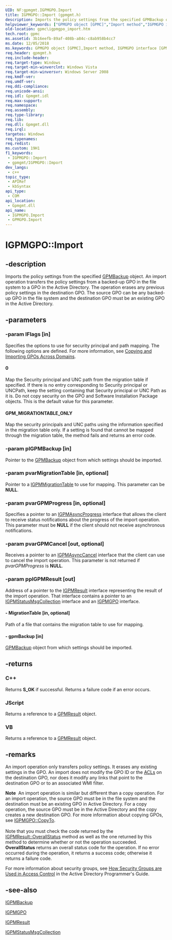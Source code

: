 ```yaml
---
UID: NF:gpmgmt.IGPMGPO.Import
title: IGPMGPO::Import (gpmgmt.h)
description: Imports the policy settings from the specified GPMBackup object.
helpviewer_keywords: ["GPMGPO object [GPMC]","Import method","IGPMGPO interface [GPMC]","Import method","IGPMGPO.Import","IGPMGPO::Import","Import","Import method [GPMC]","Import method [GPMC]","GPMGPO object","Import method [GPMC]","IGPMGPO interface","_win32_igpmgpo_import","gpmc.igpmgpo_import","gpmgmt/IGPMGPO::Import"]
old-location: gpmc\igpmgpo_import.htm
tech.root: gpmc
ms.assetid: 3b16eefb-89af-408b-a84c-c8ab958b4cc7
ms.date: 12/05/2018
ms.keywords: GPMGPO object [GPMC],Import method, IGPMGPO interface [GPMC],Import method, IGPMGPO.Import, IGPMGPO::Import, Import, Import method [GPMC], Import method [GPMC],GPMGPO object, Import method [GPMC],IGPMGPO interface, _win32_igpmgpo_import, gpmc.igpmgpo_import, gpmgmt/IGPMGPO::Import
req.header: gpmgmt.h
req.include-header: 
req.target-type: Windows
req.target-min-winverclnt: Windows Vista
req.target-min-winversvr: Windows Server 2008
req.kmdf-ver: 
req.umdf-ver: 
req.ddi-compliance: 
req.unicode-ansi: 
req.idl: Gpmgmt.idl
req.max-support: 
req.namespace: 
req.assembly: 
req.type-library: 
req.lib: 
req.dll: Gpmgmt.dll
req.irql: 
targetos: Windows
req.typenames: 
req.redist: 
ms.custom: 19H1
f1_keywords:
 - IGPMGPO::Import
 - gpmgmt/IGPMGPO::Import
dev_langs:
 - c++
topic_type:
 - APIRef
 - kbSyntax
api_type:
 - COM
api_location:
 - Gpmgmt.dll
api_name:
 - IGPMGPO.Import
 - GPMGPO.Import
---
```


# IGPMGPO::Import


## -description

Imports the policy settings from the specified 
<a href="/previous-versions/windows/desktop/api/gpmgmt/nn-gpmgmt-igpmbackup">GPMBackup</a> object. An import operation transfers the policy settings from a backed-up GPO in the file system to a GPO in the Active Directory. The operation erases any previous policy settings in the destination GPO. The source GPO can be any backed-up GPO in the file system and the destination GPO must be an existing GPO in the Active Directory.

## -parameters

### -param lFlags [in]

Specifies the options to use for security principal and path mapping. The following options are defined. For more information, see 
<a href="/previous-versions/windows/desktop/gpmc/copying-and-importing-gpos-across-domains">Copying and Importing GPOs Across Domains</a>.



#### 0

Map the Security principal and UNC path from the migration table if specified. If there is no entry corresponding to Security principal or UNCPath, keep the setting containing that Security principal or UNC Path as it is. Do not copy security on the GPO and Software Installation Package objects. This is the default value for this parameter.



#### GPM_MIGRATIONTABLE_ONLY

Map the security principals and UNC paths using the information specified in the migration table only. If a setting is found that cannot be mapped through the migration table, the method fails and returns an error code.

### -param pIGPMBackup [in]

Pointer to the <a href="/previous-versions/windows/desktop/api/gpmgmt/nn-gpmgmt-igpmbackup">GPMBackup</a> object from which settings should be imported.

### -param pvarMigrationTable [in, optional]

Pointer to a <a href="/previous-versions/windows/desktop/api/gpmgmt/nn-gpmgmt-igpmmigrationtable">IGPMMigrationTable</a> to use for mapping.  This parameter can be <b>NULL</b>.

### -param pvarGPMProgress [in, optional]

Specifies a pointer to an 
<a href="/previous-versions/windows/desktop/api/gpmgmt/nn-gpmgmt-igpmasyncprogress">IGPMAsyncProgress</a> interface that allows the client to receive status notifications about the progress of the import operation. This parameter must be <b>NULL</b> if the client should not receive asynchronous notifications.

### -param pvarGPMCancel [out, optional]

Receives a pointer to an 
<a href="/previous-versions/windows/desktop/api/gpmgmt/nn-gpmgmt-igpmasynccancel">IGPMAsyncCancel</a> interface that the client can use to cancel the import operation. This parameter is not returned if <i>pvarGPMProgress</i> is <b>NULL</b>.

### -param ppIGPMResult [out]

Address of a pointer to the 
<a href="/previous-versions/windows/desktop/api/gpmgmt/nn-gpmgmt-igpmresult">IGPMResult</a> interface representing the result of the import operation. That interface contains a pointer to an 
<a href="/previous-versions/windows/desktop/api/gpmgmt/nn-gpmgmt-igpmstatusmsgcollection">IGPMStatusMsgCollection</a> interface and an 
<a href="/previous-versions/windows/desktop/api/gpmgmt/nn-gpmgmt-igpmgpo">IGPMGPO</a> interface.


#### - MigrationTable [in, optional]

Path of a file that contains the migration table to use for mapping.


#### - gpmBackup [in]


<a href="/previous-versions/windows/desktop/api/gpmgmt/nn-gpmgmt-igpmbackup">GPMBackup</a> object from which settings should be imported.

## -returns

<h3>C++</h3>
Returns <b>S_OK</b> if successful. Returns a failure code if an error occurs.

<h3>JScript</h3>
Returns a reference to a <a href="/previous-versions/windows/desktop/api/gpmgmt/nn-gpmgmt-igpmresult">GPMResult</a> object.

<h3>VB</h3>
Returns a reference to a <a href="/previous-versions/windows/desktop/api/gpmgmt/nn-gpmgmt-igpmresult">GPMResult</a> object.

## -remarks

An import operation only transfers policy settings. It erases any existing settings in the GPO. An import does not modify the GPO ID or the <a href="/windows/desktop/SecAuthZ/access-control-lists">ACLs</a> on the destination GPO, nor does it modify any links that point to the destination GPO or to an associated WMI filter.

<div class="alert"><b>Note</b>  An import operation is similar but different than a copy operation. For an import operation, the source GPO must be in the file system and the destination must be an existing GPO in Active Directory. For a copy operation, the source GPO must be in the Active Directory  and the copy creates a new destination GPO. For more information about copying GPOs, see 
<a href="/previous-versions/windows/desktop/api/gpmgmt/nf-gpmgmt-igpmgpo-copyto">IGPMGPO::CopyTo</a>.</div>
<div> </div>
Note that you must check the code returned by the 
<a href="/previous-versions/windows/desktop/api/gpmgmt/nf-gpmgmt-igpmresult-overallstatus">IGPMResult::OverallStatus</a> method as well as the one returned by this method to determine whether or not the operation succeeded. 
<b>OverallStatus</b> returns an overall status code for the operation. If no error occurred during the operation, it returns a success code; otherwise it returns a failure code.

For more information about security groups, see 
<a href="/windows/desktop/AD/how-security-groups-are-used-in-access-control">How Security Groups are Used in Access Control</a> in the Active Directory Programmer's Guide.

## -see-also

<a href="/previous-versions/windows/desktop/api/gpmgmt/nn-gpmgmt-igpmbackup">IGPMBackup</a>



<a href="/previous-versions/windows/desktop/api/gpmgmt/nn-gpmgmt-igpmgpo">IGPMGPO</a>



<a href="/previous-versions/windows/desktop/api/gpmgmt/nn-gpmgmt-igpmresult">IGPMResult</a>



<a href="/previous-versions/windows/desktop/api/gpmgmt/nn-gpmgmt-igpmstatusmsgcollection">IGPMStatusMsgCollection</a>